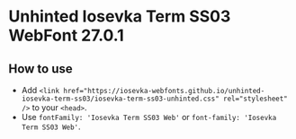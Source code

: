 # Unhinted Iosevka Term SS03 WebFont 27.0.1

## How to use

- Add `<link href="https://iosevka-webfonts.github.io/unhinted-iosevka-term-ss03/iosevka-term-ss03-unhinted.css" rel="stylesheet" />` to your `<head>`.
- Use `fontFamily: 'Iosevka Term SS03 Web'` or `font-family: 'Iosevka Term SS03 Web'`.
